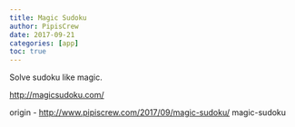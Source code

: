 ```yaml
---
title: Magic Sudoku
author: PipisCrew
date: 2017-09-21
categories: [app]
toc: true
---
```


Solve sudoku like magic.

http://magicsudoku.com/

origin - http://www.pipiscrew.com/2017/09/magic-sudoku/ magic-sudoku